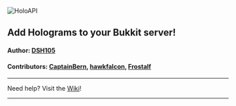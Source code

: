 ![HoloAPI](https://dev.bukkit.org/media/images/70/44/Banner_PNG.png "HoloAPI")
## Add Holograms to your Bukkit server!
#### Author: [DSH105](https://github.com/DSH105)
#### Contributors: [CaptainBern](https://github.com/CaptainBern), [hawkfalcon](https://github.com/hawkfalcon), [Frostalf](https://github.com/Frostalf)

----

Need help? Visit the [Wiki](https://github.com/DSH105/HoloAPI/wiki)!

----
